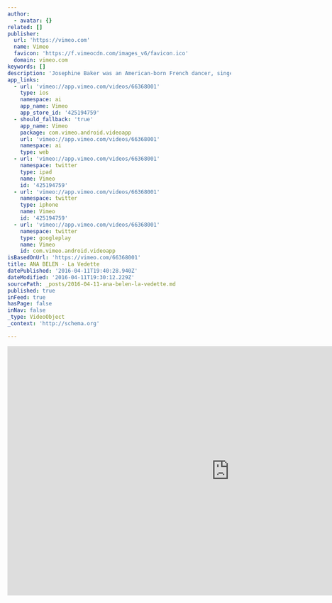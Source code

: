 ```yaml
---
author:
  - avatar: {}
related: []
publisher:
  url: 'https://vimeo.com'
  name: Vimeo
  favicon: 'https://f.vimeocdn.com/images_v6/favicon.ico'
  domain: vimeo.com
keywords: []
description: 'Josephine Baker was an American-born French dancer, singer, and actress. Baker became an international musical and political icon. She was given such nicknames as...'
app_links:
  - url: 'vimeo://app.vimeo.com/videos/66368001'
    type: ios
    namespace: ai
    app_name: Vimeo
    app_store_id: '425194759'
  - should_fallback: 'true'
    app_name: Vimeo
    package: com.vimeo.android.videoapp
    url: 'vimeo://app.vimeo.com/videos/66368001'
    namespace: ai
    type: web
  - url: 'vimeo://app.vimeo.com/videos/66368001'
    namespace: twitter
    type: ipad
    name: Vimeo
    id: '425194759'
  - url: 'vimeo://app.vimeo.com/videos/66368001'
    namespace: twitter
    type: iphone
    name: Vimeo
    id: '425194759'
  - url: 'vimeo://app.vimeo.com/videos/66368001'
    namespace: twitter
    type: googleplay
    name: Vimeo
    id: com.vimeo.android.videoapp
isBasedOnUrl: 'https://vimeo.com/66368001'
title: ANA BELEN - La Vedette
datePublished: '2016-04-11T19:40:28.940Z'
dateModified: '2016-04-11T19:30:12.229Z'
sourcePath: _posts/2016-04-11-ana-belen-la-vedette.md
published: true
inFeed: true
hasPage: false
inNav: false
_type: VideoObject
_context: 'http://schema.org'

---
```

<iframe src="https://cdn.embedly.com/widgets/media.html?src=https%3A%2F%2Fplayer.vimeo.com%2Fvideo%2F66368001&amp;src_secure=1&amp;url=https%3A%2F%2Fvimeo.com%2F66368001&amp;image=https%3A%2F%2Fi.vimeocdn.com%2Fvideo%2F437781734_1280x720.jpg&amp;key=b7d04c9b404c499eba89ee7072e1c4f7&amp;type=text%2Fhtml&amp;schema=vimeo" width="1000" height="563" scrolling="no" frameborder="0" allowfullscreen="allowfullscreen" style=""></iframe>
